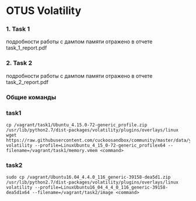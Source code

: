 # OTUS Volatility

### 1. Task 1

подробности работы с дампом памяти отражено в отчете task_1_report.pdf

### 2. Task 2

подробности работы с дампом памяти отражено в отчете task_2_report.pdf 


### Общие команды

### task1

```shell
cp /vagrant/task1/Ubuntu_4.15.0-72-generic_profile.zip /usr/lib/python2.7/dist-packages/volatility/plugins/overlays/linux
wget https://raw.githubusercontent.com/cuckoosandbox/community/master/data/yara/shellcode/metasploit.yar
volatility --profile=LinuxUbuntu_4_15_0-72-generic_profilex64 --filename=/vagrant/task1/memory.vmem <command>
```

### task2
```shell
sudo cp /vagrant/Ubuntu16.04_4.4.0_116_generic-39158-dea5d1.zip /usr/lib/python2.7/dist-packages/volatility/plugins/overlays/linux
volatility --profile=LinuxUbuntu16_04_4_4_0_116_generic-39158-dea5d1x64 --filename=/vagrant/task2/image <command>
```
